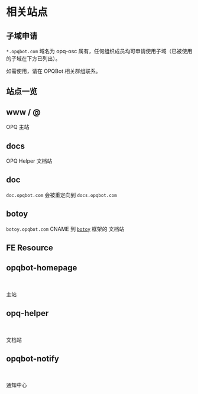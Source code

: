 # 相关站点

## 子域申请

`*.opqbot.com` 域名为 opq-osc 属有，任何组织成员均可申请使用子域（已被使用的子域在下方已列出）。

如需使用，请在 OPQBot 相关群组联系。

## 站点一览

## www / @

OPQ 主站

<PluginInfo owner="spirit1431007" :customLink="['Domain', 'opqbot.com']" />

## docs

OPQ Helper 文档站

<PluginInfo owner="spirit1431007" :customLink="['Domain', 'docs.opqbot.com']" />

## doc

`doc.opqbot.com` 会被重定向到 `docs.opqbot.com`

## botoy

`botoy.opqbot.com` CNAME 到 [`botoy`](https://botoy.readthedocs.io/zh_CN/latest/) 框架的 文档站

## FE Resource

## opqbot-homepage

<br/>

<PluginInfo 
    lang='React+Typescript'
    repo='opq-osc/opqbot-homepage'
    owner='spirit1431007'
/>

主站

## opq-helper

<br/>

<PluginInfo 
    lang='Markdown+Vue'
    repo='opq-osc/opq-helper'
    owner='spirit1431007'
/>

文档站

## opqbot-notify

<br/>

<PluginInfo 
    lang='React+Typescript'
    repo='opq-osc/opqbot-notify'
    owner='spirit1431007'
/>

通知中心
